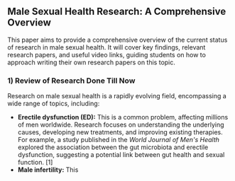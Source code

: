 ## Male Sexual Health Research: A Comprehensive Overview

This paper aims to provide a comprehensive overview of the current status of research in male sexual health. It will cover key findings, relevant research papers, and useful video links, guiding students on how to approach writing their own research papers on this topic.

### 1) Review of Research Done Till Now

Research on male sexual health is a rapidly evolving field, encompassing a wide range of topics, including:

* **Erectile dysfunction (ED):** This is a common problem, affecting millions of men worldwide. Research focuses on understanding the underlying causes, developing new treatments, and improving existing therapies.  For example, a study published in the *World Journal of Men's Health* explored the association between the gut microbiota and erectile dysfunction, suggesting a potential link between gut health and sexual function. [1]
* **Male infertility:** This
